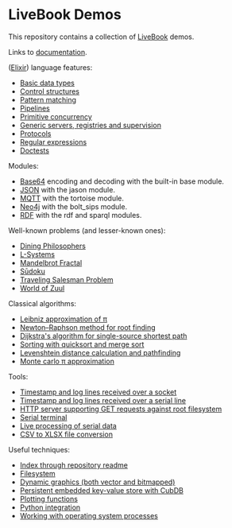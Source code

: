 # LiveBook Demos

This repository contains a collection of [LiveBook](https://livebook.dev) demos.

Links to [documentation](documentation.livemd).

([Elixir](https://elixir-lang.org)) language features:
- [Basic data types](basic-data-types.livemd)
- [Control structures](control-structures.livemd)
- [Pattern matching](pattern-matching.livemd)
- [Pipelines](pipelines.livemd)
- [Primitive concurrency](primitive-concurrency.livemd)
- [Generic servers, registries and supervision](generic-servers.livemd)
- [Protocols](protocols.livemd)
- [Regular expressions](regexp.livemd)
- [Doctests](doctests.livemd)

Modules:
- [Base64](base64.livemd) encoding and decoding with the built-in base module.
- [JSON](json.livemd) with the jason module.
- [MQTT](mqtt.livemd) with the tortoise module.
- [Neo4j](neo4j.livemd) with the bolt_sips module.
- [RDF](rdf.livemd) with the rdf and sparql modules.

Well-known problems (and lesser-known ones):
- [Dining Philosophers](dining-philosopers.livemd)
- [L-Systems](lsystem.livemd)
- [Mandelbrot Fractal](mandelbrot.livemd)
- [Sūdoku](sudoku.livemd)
- [Traveling Salesman Problem](tsp.livemd)
- [World of Zuul](world-of-zuul.livemd)

Classical algorithms:
- [Leibniz approximation of π](leibniz-pi.livemd)
- [Newton–Raphson method for root finding](newton-raphson.livemd)
- [Dijkstra's algorithm for single-source shortest path](dijkstra-shortest-path.livemd)
- [Sorting with quicksort and merge sort](sorting.livemd)
- [Levenshtein distance calculation and pathfinding](levenshtein.livemd)
- [Monte carlo π approximation](monte-carlo-pi.livemd)

Tools:
- [Timestamp and log lines received over a socket](socket.livemd)
- [Timestamp and log lines received over a serial line](uart.livemd)
- [HTTP server supporting GET requests against root filesystem](http-server.livemd)
- [Serial terminal](serial-terminal.livemd)
- [Live processing of serial data](serial-processing.livemd)
- [CSV to XLSX file conversion](csv2xlsx.livemd)

Useful techniques:
- [Index through repository readme](index.livemd)
- [Filesystem](filesystem.livemd)
- [Dynamic graphics (both vector and bitmapped)](dynamic-graphics.livemd)
- [Persistent embedded key-value store with CubDB](cubdb.livemd)
- [Plotting functions](plotting-functions.livemd)
- [Python integration](python.livemd)
- [Working with operating system processes](system.livemd)

